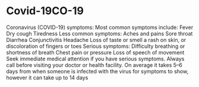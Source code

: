 # Covid-19CO-19
 
 Coronavirus (COVID-19) symptoms:
Most common symptoms include:
Fever
Dry cough
Tiredness
Less common symptoms:
Aches and pains
Sore throat
Diarrhea
Conjunctivitis
Headache
Loss of taste or smell
a rash on skin, or discoloration of fingers or toes
Serious symptoms:
Difficulty breathing or shortness of breath
Chest pain or pressure
Loss of speech of movement
Seek immediate medical attention if you have serious symptoms. Always call before visiting your doctor or health facility.
On average it takes 5–6 days from when someone is infected with the virus for symptoms to show, however it can take up to 14 days

